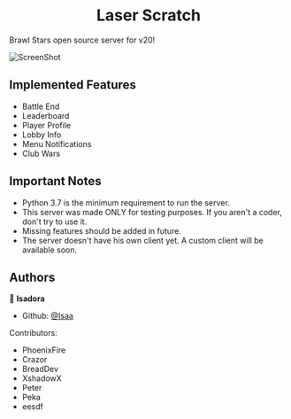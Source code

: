 <h1 align="center">Laser Scratch</h1>

Brawl Stars open source server for v20!


![ScreenShot](https://cdn.discordapp.com/attachments/914412016100315187/915434728625152030/Screenshot_20211130-235016.png) 


## Implemented Features
  - Battle End
  - Leaderboard
  - Player Profile
  - Lobby Info
  - Menu Notifications
  - Club Wars


## Important Notes
  - Python 3.7 is the minimum requirement to run the server.
  - This server was made ONLY for testing purposes. If you aren't a coder, don't try to use it.
  - Missing features should be added in future.
  - The server doesn't have his own client yet. A custom client will be available soon.


## Authors
👤 **Isadora**
* Github: [@Isaa](https://github.com/IsaaSooBarr)


Contributors:
- PhoenixFire
- Crazor
- BreadDev
- XshadowX
- Peter
- Peka
- eesdf
